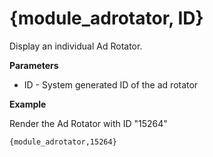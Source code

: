 # {module_adrotator, ID}

Display an individual Ad Rotator.

**Parameters**

* ID - System generated ID of the ad rotator

**Example**

Render the Ad Rotator with ID "15264"

`{module_adrotator,15264}`
